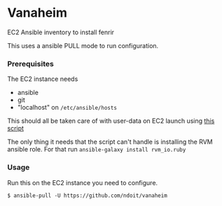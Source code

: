 # Vanaheim
EC2 Ansible inventory to install fenrir

This uses a ansible PULL mode to run configuration.

### Prerequisites
The EC2 instance needs
- ansible
- git
- "localhost" on `/etc/ansible/hosts`

This should all be taken care of with user-data on EC2 launch using [this script](https://gist.github.com/RyanSnodgrass/4d9388529dcb4ace09f880ce414c7ed9)

The only thing it needs that the script can't handle is installing the RVM
ansible role. For that run `ansible-galaxy install rvm_io.ruby`

### Usage
Run this on the EC2 instance you need to configure.
```
$ ansible-pull -U https://github.com/ndoit/vanaheim
```
